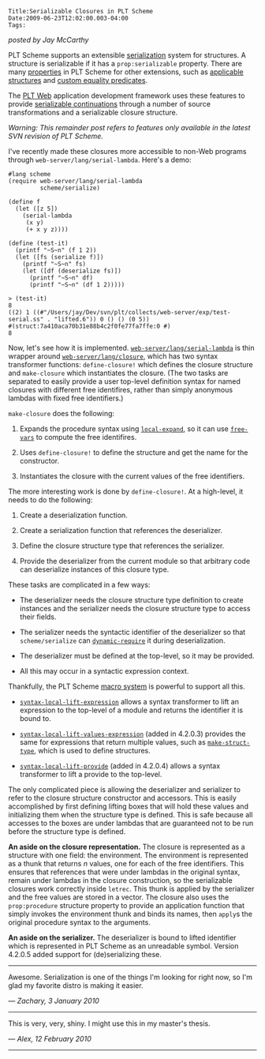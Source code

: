 
    Title:Serializable Closures in PLT Scheme
    Date:2009-06-23T12:02:00.003-04:00
    Tags:

*posted by Jay McCarthy*

PLT Scheme supports an extensible [serialization](http://docs.plt-scheme.org/reference/serialization.html) system for structures. A structure is serializable if it has a `prop:serializable` property. There are many [properties](http://docs.plt-scheme.org/search/index.html?q=prop%3A) in PLT Scheme for other extensions, such as [applicable structures](http://docs.plt-scheme.org/reference/procedures.html#(def._((lib._scheme/base..ss)._prop~3aprocedure))) and [custom equality predicates](http://docs.plt-scheme.org/reference/booleans.html#(def._((quote._~23~25kernel)._prop~3aequal+hash))).

The [PLT Web](http://docs.plt-scheme.org/web-server/index.html) application development framework uses these features to provide [serializable continuations](http://docs.plt-scheme.org/web-server/stateless.html#(part._.Serializable_.Continuations)) through a number of source transformations and a serializable closure structure.

_Warning: This remainder post refers to features only available in the latest SVN revision of PLT Scheme._

I've recently made these closures more accessible to non-Web programs through `web-server/lang/serial-lambda`. Here's a demo:

```racket
#lang scheme
(require web-server/lang/serial-lambda
         scheme/serialize)

(define f
  (let ([z 5])
    (serial-lambda
     (x y)
     (+ x y z))))

(define (test-it)
  (printf "~S~n" (f 1 2))
  (let ([fs (serialize f)])
    (printf "~S~n" fs)
    (let ([df (deserialize fs)])
      (printf "~S~n" df)
      (printf "~S~n" (df 1 2)))))

> (test-it)
8
((2) 1 ((#"/Users/jay/Dev/svn/plt/collects/web-server/exp/test-serial.ss" . "lifted.6")) 0 () () (0 5))
#(struct:7a410aca70b31e88b4c2f0fe77fa7ffe:0 #)
8
```

Now, let's see how it is implemented. [`web-server/lang/serial-lambda`](http://svn.plt-scheme.org/plt/trunk/collects/web-server/lang/serial-lambda.ss) is thin wrapper around [`web-server/lang/closure`](http://svn.plt-scheme.org/plt/trunk/collects/web-server/lang/closure.ss), which has two syntax transformer functions: `define-closure!` which defines the closure structure and `make-closure` which instantiates the closure. (The two tasks are separated to easily provide a user top-level definition syntax for named closures with different free identifires, rather than simply anonymous lambdas with fixed free identifiers.)

`make-closure` does the following:


1. Expands the procedure syntax using [`local-expand`](http://docs.plt-scheme.org/reference/stxtrans.html#(def._((quote._~23~25kernel)._local-expand))), so it can use [`free-vars`](http://docs.plt-scheme.org/syntax/syntax-helpers.html#(def._((lib._syntax/free-vars..ss)._free-vars))) to compute the free identifires.

2. Uses `define-closure!` to define the structure and get the name for the constructor.

3. Instantiates the closure with the current values of the free identifiers.


The more interesting work is done by `define-closure!`. At a high-level, it needs to do the following:


1. Create a deserialization function.

2. Create a serialization function that references the deserializer.

3. Define the closure structure type that references the serializer.

4. Provide the deserializer from the current module so that arbitrary code can deserialize instances of this closure type.


These tasks are complicated in a few ways:


* The deserializer needs the closure structure type definition to create instances and the serializer needs the closure structure type to access their fields.

* The serializer needs the syntactic identifier of the deserializer so that `scheme/serialize` can [`dynamic-require`](http://docs.plt-scheme.org/reference/Module_Names_and_Loading.html#(def._((quote._~23~25kernel)._dynamic-require))) it during deserialization.

* The deserializer must be defined at the top-level, so it may be provided.

* All this may occur in a syntactic expression context.


Thankfully, the PLT Scheme [macro system](http://docs.plt-scheme.org/reference/Macros.html) is powerful to support all this.


* [`syntax-local-lift-expression`](http://docs.plt-scheme.org/reference/stxtrans.html#(def._((quote._~23~25kernel)._syntax-local-lift-expression))) allows a syntax transformer to lift an expression to the top-level of a module and returns the identifier it is bound to.

* [`syntax-local-lift-values-expression`](http://docs.plt-scheme.org/search/index.html?q=syntax-local-lift-values-expression) (added in 4.2.0.3) provides the same for expressions that return multiple values, such as [`make-struct-type`](http://docs.plt-scheme.org/reference/creatingmorestructs.html#(def._((quote._~23~25kernel)._make-struct-type))), which is used to define structures.

* [`syntax-local-lift-provide`](http://docs.plt-scheme.org/search/index.html?q=syntax-local-lift-provide) (added in 4.2.0.4) allows a syntax transformer to lift a provide to the top-level.
 

The only complicated piece is allowing the deserializer and serializer to refer to the closure structure constructor and accessors. This is easily accomplished by first defining lifting boxes that will hold these values and initializing them when the structure type is defined. This is safe because all accesses to the boxes are under lambdas that are guaranteed not to be run before the structure type is defined.

**An aside on the closure representation.** The closure is represented as a structure with one field: the environment. The environment is represented as a thunk that returns _n_ values, one for each of the free identifiers. This ensures that references that were under lambdas in the original syntax, remain under lambdas in the closure construction, so the serializable closures work correctly inside `letrec`. This thunk is applied by the serializer and the free values are stored in a vector. The closure also uses the `prop:procedure` structure property to provide an application function that simply invokes the environment thunk and binds its names, then `apply`s the original procedure syntax to the arguments.

**An aside on the serializer.** The deserializer is bound to lifted identifier which is represented in PLT Scheme as an unreadable symbol. Version 4.2.0.5 added support for (de)serializing these.

<!-- more -->



* * *

Awesome.  Serialization is one of the things I'm looking for right now, so I'm glad my favorite distro is making it easier.

— *Zachary, 3 January 2010*

* * *

This is very, very, shiny. I might use this in my master's thesis.

— *Alex, 12 February 2010*

* * *

